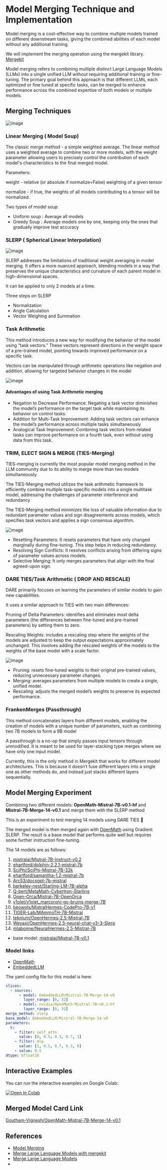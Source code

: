 # Model Merging Technique and Implementation

Model merging is a cost-effective way to combine multiple models trained on different downstream tasks, giving the combined abilities of each model without any additional training.

We will implement the merging operation using the mergekit library. [Mergekit](https://github.com/arcee-ai/mergekit)

Model merging refers to combining multiple distinct Large Language Models (LLMs) into a single unified LLM without requiring additional training or fine-tuning. The primary goal behind this approach is that different LLMs, each optimized or fine tuned at specific tasks, can be merged to enhance performance across the combined expertise of both models or multiple models.  

## Merging Techniques
![image](https://github.com/GouthamVicky/Model-Merging/assets/65328702/da601d9a-b88d-4c3e-87f6-49d9dd683dad)

### Linear Merging ( Model Soup)
The classic merge method - a simple weighted average.
The linear method uses a weighted average to combine two or more models, with the weight parameter allowing users to precisely control the contribution of each model's characteristics to the final merged model.

Parameters:

weight - relative (or absolute if normalize=False) weighting of a given tensor

normalize - if true, the weights of all models contributing to a tensor will be normalized.

Two types of model soup

- Uniform soup : Average all models
- Greedy Soup : Average models one by one, keeping only the ones that gradually improve test accuracy

### SLERP ( Spherical Linear Interpolation)

![image](https://github.com/GouthamVicky/Model-Merging/assets/65328702/96131642-87e3-4538-8238-efe1b2d0b8de)

SLERP addresses the limitations of traditional weight averaging in model merging. It offers a more nuanced approach, blending models in a way that preserves the unique characteristics and curvature of each parent model in high-dimensional spaces.

It can be applied to only 2 models at a time.

Three steps on SLERP

- Normalization
- Angle Calculation
- Vector Weighing and Summation

### Task Arithmetic

This method introduces a new way for modifying the behavior of the model using “task vectors.” These vectors represent directions in the weight space of a pre-trained model, pointing towards improved performance on a specific task.

Vectors can be manipulated through arithmetic operations like negation and addition, allowing for targeted behavior changes in the model


![image](https://github.com/GouthamVicky/Model-Merging/assets/65328702/71629b8f-d711-41eb-8618-1e8b1b577694)

#### Advantages of using Task Arithmetic merging
- Negation to Decrease Performance: Negating a task vector diminishes the model’s performance on the target task while maintaining its behavior on control tasks.
- Addition for Multi-Task Improvement: Adding task vectors can enhance the model’s performance across multiple tasks simultaneously
- Analogical Task Improvement: Combining task vectors from related tasks can improve performance on a fourth task, even without using data from this task.

### TRIM, ELECT SIGN & MERGE (TIES-Merging)

TIES-merging is currently the most popular model merging method in the LLM community due to its ability to merge more than two models simultaneously.

The TIES-Merging method utilizes the task arithmetic framework to efficiently combine multiple task-specific models into a single multitask model, addressing the challenges of parameter interference and redundancy

The TIES-Merging method minimizes the loss of valuable information due to redundant parameter values and sign disagreements across models, which specifies task vectors and applies a sign consensus algorithm.


![image](https://github.com/GouthamVicky/Model-Merging/assets/65328702/bad64d22-7649-458b-aa6e-2e971a7e7997)

- Resetting Parameters: It resets parameters that have only changed marginally during fine-tuning. This step helps in reducing redundancy.
- Resolving Sign Conflicts: It resolves conflicts arising from differing signs of parameter values across models.
- Selective Merging: It only merges parameters that align with the final agreed-upon sign.

### DARE TIES/Task Arithmetic ( DROP AND RESCALE)

DARE primarily focuses on learning the parameters of similar models to gain new capabilities.

It uses a similar approach to TIES with two main differences:

Pruning of Delta Parameters: identifies and eliminates most delta parameters (the differences between fine-tuned and pre-trained parameters) by setting them to zero.

Rescaling Weights: includes a rescaling step where the weights of the models are adjusted to keep the output expectations approximately unchanged. This involves adding the rescaled weights of the models to the weights of the base model with a scale factor.


![image](https://github.com/GouthamVicky/Model-Merging/assets/65328702/1ebf6275-cb8c-4d53-aec9-f1d6c566954d)

- Pruning: resets fine-tuned weights to their original pre-trained values, reducing unnecessary parameter changes.
- Merging: averages parameters from multiple models to create a single, unified model.
- Rescaling: adjusts the merged model’s weights to preserve its expected performance.

### FrankenMerges (Passthrough)
This method concatenates layers from different models, enabling the creation of models with a unique number of parameters, such as combining two 7B models to form a 9B model

A passthrough is a no-op that simply passes input tensors through unmodified. It is meant to be used for layer-stacking type merges where we have only one input model.

Currently, this is the only method in Mergekit that works for different model architectures. This is because it doesn’t fuse different layers into a single one as other methods do, and instead just stacks different layers sequentially.


## Model Merging Experiment 

Combining two different models: **OpenMath-Mistral-7B-v0.1-hf** and **Mistral-7B-Merge-14-v0.1** and merge them with the SLERP method


This is an experiment to test merging 14 models using DARE TIES 🦙

The merged model is then merged again with [OpenMath](https://huggingface.co/nvidia/OpenMath-Mistral-7B-v0.1-hf) using Gradient SLERP.
The result is a base model that performs quite well but requires some further instruction fine-tuning.

The 14 models are as follows:
1. [mistralai/Mistral-7B-Instruct-v0.2](https://huggingface.co/mistralai/Mistral-7B-Instruct-v0.2)
2. [ehartford/dolphin-2.2.1-mistral-7b](https://huggingface.co/ehartford/dolphin-2.2.1-mistral-7b)
3. [SciPhi/SciPhi-Mistral-7B-32k](https://huggingface.co/SciPhi/SciPhi-Mistral-7B-32k)
4. [ehartford/samantha-1.2-mistral-7b](https://huggingface.co/ehartford/samantha-1.2-mistral-7b)
5. [Arc53/docsgpt-7b-mistral](https://huggingface.co/Arc53/docsgpt-7b-mistral)
6. [berkeley-nest/Starling-LM-7B-alpha](https://huggingface.co/berkeley-nest/Starling-LM-7B-alpha)
7. [Q-bert/MetaMath-Cybertron-Starling](https://huggingface.co/Q-bert/MetaMath-Cybertron-Starling)
8. [Open-Orca/Mistral-7B-OpenOrca](https://huggingface.co/Open-Orca/Mistral-7B-OpenOrca)
9. [v1olet/v1olet_marcoroni-go-bruins-merge-7B](https://huggingface.co/v1olet/v1olet_marcoroni-go-bruins-merge-7B)
10. [beowolx/MistralHermes-CodePro-7B-v1](https://huggingface.co/beowolx/MistralHermes-CodePro-7B-v1)
11. [TIGER-Lab/MAmmoTH-7B-Mistral](https://huggingface.co/TIGER-Lab/MAmmoTH-7B-Mistral)
12. [teknium/OpenHermes-2.5-Mistral-7B](https://huggingface.co/teknium/OpenHermes-2.5-Mistral-7B)
13. [Weyaxi/OpenHermes-2.5-neural-chat-v3-3-Slerp](https://huggingface.co/Weyaxi/OpenHermes-2.5-neural-chat-v3-3-Slerp)
14. [mlabonne/NeuralHermes-2.5-Mistral-7B](https://huggingface.co/mlabonne/NeuralHermes-2.5-Mistral-7B)

- base model: [mistralai/Mistral-7B-v0.1](https://huggingface.co/mistralai/Mistral-7B-v0.1)

### Model links

- [OpenMath](https://huggingface.co/nvidia/OpenMath-Mistral-7B-v0.1-hf)
- [EmbeddedLLM](https://huggingface.co/EmbeddedLLM/Mistral-7B-Merge-14-v0.1)


The yaml config file for this model is here:

```yaml
slices:
  - sources:
      - model: EmbeddedLLM/Mistral-7B-Merge-14-v0
        layer_range: [0, 32]
      - model: nvidia/OpenMath-Mistral-7B-v0.1-hf
        layer_range: [0, 32]
merge_method: slerp
base_model: EmbeddedLLM/Mistral-7B-Merge-14-v0
parameters:
  t:
    - filter: self_attn
      value: [0, 0.5, 0.3, 0.7, 1]
    - filter: mlp
      value: [1, 0.5, 0.7, 0.3, 0]
    - value: 0.5
dtype: bfloat16

```
## Interactive Examples

You can run the interactive examples on Google Colab:

[![Open In Colab](https://colab.research.google.com/assets/colab-badge.svg)](https://colab.research.google.com/drive/1_2wF-X67Pc0ezfReNbU_AsIt5mqudzv_#scrollTo=RcvyWfFEaq3o)

## Merged Model Card Link 

[Goutham-Vignesh/OpenMath-Mistral-7B-Merge-14-v0.1](https://huggingface.co/Goutham-Vignesh/OpenMath-Mistral-7B-Merge-14-v0.1)

## References

- [Model Merging](https://blog.premai.io/model-merging/)
- [Merge Large Language Models with mergekit](https://towardsdatascience.com/merge-large-language-models-with-mergekit-2118fb392b54)
- [Merge Large Language Models](https://slgero.medium.com/merge-large-language-models-29897aeb1d1a)
- 

